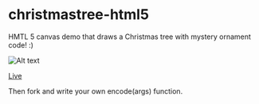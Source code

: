 christmastree-html5
===================
HMTL 5 canvas demo that draws a Christmas tree with mystery ornament code! :)

![Alt text](https://raw.github.com/kenklin/christmastree-html5/master/index.png)

[Live](http://htmlpreview.github.com/?https://github.com/kenklin/christmastree-html5/blob/master/index.html)

Then fork and write your own encode(args) function.
